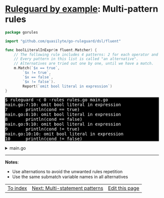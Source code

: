 # [Ruleguard by example](https://go-ruleguard.github.io/by-example/): Multi-pattern rules

```go
package gorules

import "github.com/quasilyte/go-ruleguard/dsl/fluent"

func boolLiteralInExpr(m fluent.Matcher) {
	// The following rule includes 4 patterns: 2 for each operator and bool value.
	// Every pattern in this list is called "an alternative".
	// Alternatives are tried out one by one, until we have a match.
	m.Match(`$x == true`,
		`$x != true`,
		`$x == false`,
		`$x != false`).
		Report(`omit bool literal in expression`)
}
```

<pre style="color: white; background-color: black">
$ ruleguard -c 0 -rules rules.go main.go
main.go:7:10: omit bool literal in expression
7		println(cond == true)
main.go:8:10: omit bool literal in expression
8		println(cond == false)
main.go:9:10: omit bool literal in expression
9		println(cond != true)
main.go:10:10: omit bool literal in expression
10		println(cond != false)
</pre>

<details><summary>main.go</summary>

```go
package main

func main() {
	var cond bool
	var boolVar bool

	println(cond == true)
	println(cond == false)
	println(cond != true)
	println(cond != false)

	// No warnings for these:
	println(cond == boolVar)
	println(cond == boolVar)
	println(cond != boolVar)
	println(cond != boolVar)
}
```

</details>

<hr>

**Notes**:

* Use alternations to avoid the unwanted rules repetition
* Use the same submatch variable names in all alternatives

<table><tr>
<td><a href="index">To index</a></td>
<td><a href="multi-statement-patterns">Next: Multi-statement patterns</a></td>
<td><a href="https://github.com/go-ruleguard/go-ruleguard.github.io/edit/master/by-example/multi-pattern-rules.md">Edit this page</a></td>
</tr></table>
